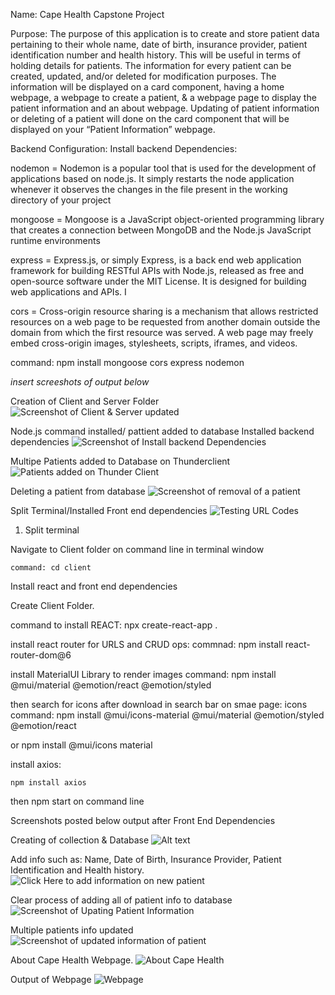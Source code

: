 Name: Cape Health Capstone Project

Purpose: 
The purpose of this application is to create and store patient data pertaining to their whole name, date of birth, insurance provider, patient identification number and health history. This will be useful in terms of holding details for patients. The information for every patient can be created, updated, and/or deleted for modification purposes. The information will be displayed on a card component, having a home webpage, a webpage to create a patient, & a webpage page to display the patient information and an about webpage. Updating of patient information or deleting of a patient will done on the card component that will be displayed on your “Patient Information” webpage.

Backend Configuration:
Install backend Dependencies:

nodemon = Nodemon is a popular tool that is used for the development of applications based on node.js. It simply restarts the node application whenever it observes the changes in the file present in the working directory of your project

mongoose = Mongoose is a JavaScript object-oriented programming library that creates a connection between MongoDB and the Node.js JavaScript runtime environments

express = Express.js, or simply Express, is a back end web application framework for building RESTful APIs with Node.js, released as free and open-source software under the MIT License. It is designed for building web applications and APIs. I

cors = Cross-origin resource sharing is a mechanism that allows restricted resources on a web page to be requested from another domain outside the domain from which the first resource was served. A web page may freely embed cross-origin images, stylesheets, scripts, iframes, and videos.


command: npm install mongoose cors express nodemon


*insert screeshots of output below*



Creation of Client and Server Folder
![Screenshot of Client & Server updated ](client/src/components/images/Screenshot%20step%20dos.png)

Node.js command installed/ pattient added to database
Installed backend dependencies
![Screenshot of Install backend Dependencies](client/src/components/images/Screenshot%20(1).png)

Multipe Patients added to Database on Thunderclient
![Patients added on Thunder Client](client/src/components/images/Screenshot%20(3).png)


Deleting a patient from database
![Screenshot of removal of a patient](client/src/components/images/Screenshot%20patient%20sucessfully%20deleted%20.png)


Split Terminal/Installed Front end dependencies
![Testing URL Codes](client/src/components/images/Screenshot%20(testing%20url%20codes).png)



1. Split terminal

Navigate to Client folder on command line in terminal window

    command: cd client

Install react and front end dependencies

Create Client Folder. 

command to install REACT: npx create-react-app .

install react router for URLS and CRUD ops: 
commnad: npm install react-router-dom@6

install MaterialUI Library to render images
command: npm install @mui/material @emotion/react @emotion/styled

then search for icons after download in search bar on smae page:
icons command: 
npm install @mui/icons-material @mui/material @emotion/styled @emotion/react

or npm install @mui/icons material

install axios: 

    npm install axios

then npm start on command line

Screenshots posted below output after Front End Dependencies


Creating of collection & Database
![Alt text](client/src/components/images/Screenshot%20step%20uno.png)


Add info such as: Name, Date of Birth, Insurance Provider, Patient Identification and Health history.
![Click Here to add information on new patient](client/src/components/images/Screenshot%20(6).png)

Clear process of adding all of patient info to database
![Screenshot of Upating Patient Information](client/src/components/images/Screenshot%20(4).png)


Multiple patients info updated
![Screenshot of updated information of patient](client/src/components/images/Screenshot%20(5).png)


About Cape Health Webpage.
![About Cape Health](client/src/components/images/Screenshot%20(9).png)

Output of Webpage
![Webpage](client/src/components/images/output%20of%20webpage.png)
